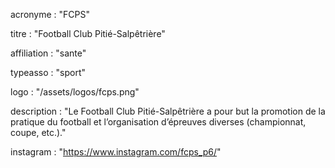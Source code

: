 acronyme : "FCPS"

titre : "Football Club Pitié-Salpêtrière"

affiliation : "sante"

typeasso : "sport"

logo : "/assets/logos/fcps.png"

description : "Le Football Club Pitié-Salpêtrière a pour but la promotion de la pratique du football et l’organisation d’épreuves diverses (championnat, coupe, etc.)."

instagram : "https://www.instagram.com/fcps_p6/"